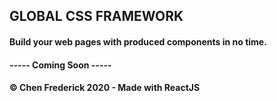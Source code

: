 ## GLOBAL CSS FRAMEWORK

#### Build your web pages with produced components in no time.
#### ----- Coming Soon -----

#### © Chen Frederick 2020 - Made with ReactJS
